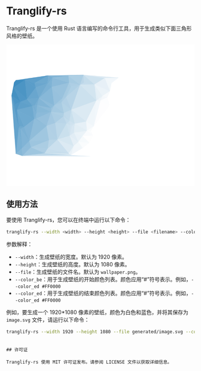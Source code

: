 # Tranglify-rs

Tranglify-rs 是一个使用 Rust 语言编写的命令行工具，用于生成类似下面三角形风格的壁纸。

![Tranglify-rs example](./generated/image.png)

## 使用方法

要使用 Tranglify-rs，您可以在终端中运行以下命令：

```bash
tranglify-rs --width <width> --height <height> --file <filename> --colors <color1,color2,...,colorN>
```

参数解释：

- `--width`：生成壁纸的宽度。默认为 1920 像素。
- `--height`：生成壁纸的高度。默认为 1080 像素。
- `--file`：生成壁纸的文件名。默认为 `wallpaper.png`。
- `--color_be`：用于生成壁纸的开始颜色列表。颜色应用“#”符号表示。例如，`--color_ed #FF0000` 
- `--color_ed`：用于生成壁纸的结束颜色列表。颜色应用“#”符号表示。例如，`--color_ed #FF0000` 

例如，要生成一个 1920*1080 像素的壁纸，颜色为白色和蓝色，并将其保存为 `image.svg` 文件，请运行以下命令：

```bash
tranglify-rs --width 1920 --height 1080 --file generated/image.svg --color_be #2980b9 --color_ed #ffffff
```
```

## 许可证

Tranglify-rs 使用 MIT 许可证发布。请参阅 LICENSE 文件以获取详细信息。
